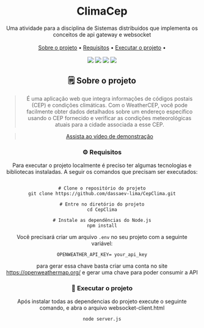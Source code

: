 <div align="center">

<h1> ClimaCep</h1>
  <span>
    Uma atividade para a disciplina de Sistemas distribuidos que implementa os conceitos de api gateway e websocket
  </span><br><br>
  <div align="center">
      <a href="#spiral_notepad-sobre-o-projeto">Sobre o projeto</a> •
      <a href="#gear-requisitos">Requisitos</a> •
      <a href="#rocket-executar-o-projeto">Executar o projeto</a> •
  </div>
  <div align="center" style="margin-top:16px">
    <img src="https://img.shields.io/static/v1?label=Documentation&message=Swagger%20UI&color=85EA2D&style=for-the-badge&logo=swagger" />
    <img src="https://img.shields.io/static/v1?label=Node.js&message=Express&color=339933&style=for-the-badge&logo=node.js" />
    <img src="https://img.shields.io/static/v1?label=HTTP%20Client&message=Axios&color=5A29E4&style=for-the-badge&logo=axios" />
    <img src="https://img.shields.io/static/v1?label=WebSocket&message=Real-time&color=010101&style=for-the-badge&logo=websocket" />
</div>

## :spiral_notepad: Sobre o projeto

> É uma aplicação web que integra informações de códigos postais (CEP) e condições climáticas. Com o WeatherCEP, você pode facilmente obter dados detalhados sobre um endereço específico usando o CEP fornecido e verificar as condições meteorológicas atuais para a cidade associada a esse CEP.

> [Assista ao vídeo de demonstração](https://youtu.be/izP8mmUpHQo)

### :gear: Requisitos

Para executar o projeto localmente é preciso ter algumas tecnologias e bibliotecas instaladas. A seguir os comandos que precisam ser executados:

```

# Clone o repositório do projeto
git clone https://github.com/dassaev-lima/CepClima.git

# Entre no diretório do projeto
cd CepClima

# Instale as dependências do Node.js
npm install

```

Você precisará criar um arquivo `.env` no seu projeto com a seguinte variável:

```
OPENWEATHER_API_KEY= your_api_key
```

para gerar essa chave basta criar uma conta no site https://openweathermap.org/ e gerar uma chave para poder consumir a API

### :rocket: Executar o projeto

Após instalar todas as dependencias do projeto execute o seguinte comando, e abra o arquivo websocket-client.html

```
node server.js
```
